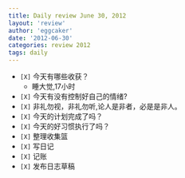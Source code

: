 ```yaml
---
title: Daily review June 30, 2012 
layout: 'review'
author: 'eggcaker'
date: '2012-06-30'
categories: review 2012
tags: daily
---
```



  * `[X]` 今天有哪些收获？ 
    * 睡大觉,17小时 
  * `[X]` 今天有没有控制好自己的情绪? 
  * `[X]` 非礼勿视，非礼勿听,论人是非者，必是是非人。 
  * `[X]` 今天的计划完成了吗？ 
  * `[X]` 今天的好习惯执行了吗？ 
  * `[X]` 整理收集篮 
  * `[X]` 写日记 
  * `[X]` 记账 
  * `[X]` 发布日志草稿 

